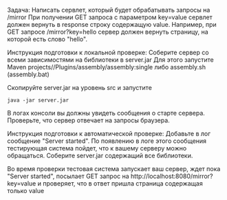 Задача:
Написать сервлет, который будет обрабатывать запросы на /mirror
При получении GET запроса с параметром key=value сервлет должен вернуть в response строку содержащую value.
Например, при GET запросе /mirror?key=hello сервер должен вернуть страницу, на которой есть слово "hello".

Инструкция подготовки к локальной проверке:
Соберите сервер со всеми зависимостями на библиотеки в server.jar
Для этого запустите Maven projects/<Project name>/Plugins/assembly/assembly:single
либо assembly.sh (assembly.bat)

Скопируйте server.jar на уровень src и запустите
```shell
java -jar server.jar
```

В логах консоли вы должны увидеть сообщения о старте сервера.
Проверьте, что сервер отвечает на запросы браузера.

Инструкция подготовки к автоматической проверке:
Добавьте в лог сообщение "Server started". По появлению в логе этого сообщения тестирующая система пойдет, что к вашему серверу можно обращаться.
Соберите server.jar содержащий все библиотеки.

Во время проверки тестовая система запускает ваш сервер, ждет пока "Server started", посылает GET запрос на 
http://localhost:8080/mirror?key=value
и проверяет, что в ответ пришла страница содержащая только 
value

 
